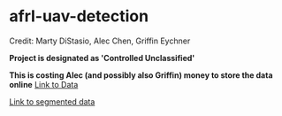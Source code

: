 # afrl-uav-detection
Credit: Marty DiStasio, Alec Chen, Griffin Eychner

**Project is designated as 'Controlled Unclassified'**


**This is costing Alec (and possibly also Griffin) money to store the data online**
[Link to Data](https://drive.google.com/drive/folders/1N5liu26akYoOCsA3PL5ZrG9DrWhQlS37?usp=drive_link)  

[Link to segmented data](https://drive.google.com/drive/folders/14sl4ynlxHpKeUJ1dgy56ZY_OcQ2I64Hl?usp=drive_link)
